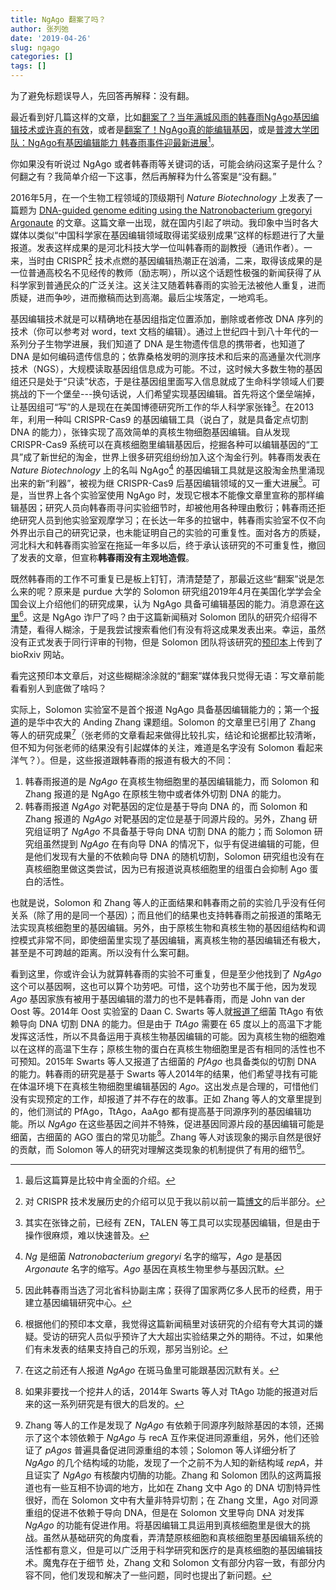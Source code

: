 ```yaml
---
title: NgAgo 翻案了吗？
author: 张列弛
date: '2019-04-26'
slug: ngago
categories: []
tags: []
---
```

为了避免标题误导人，先回答再解释：没有翻。   

最近看到好几篇这样的文章，比如[翻案了？当年满城风雨的韩春雨NgAgo基因编辑技术或许真的有效](http://www.bioon.com/article/6737253.html)，或者是[翻案了！NgAgo真的能编辑基因](http://bbs.comefromchina.com/threads/1670995/)，或是[普渡大学团队：NgAgo有基因编辑能力 韩春雨事件迎最新进展](https://xw.qq.com/cmsid/20190413A058L200)[^8]。


你如果没有听说过 NgAgo 或者韩春雨等关键词的话，可能会纳闷这案子是什么？何翻之有？我简单介绍一下这事，然后再解释为什么答案是“没有翻。”   

2016年5月，在一个生物工程领域的顶级期刊 *Nature Biotechnology* 上发表了一篇题为 [DNA-guided genome editing using the Natronobacterium gregoryi Argonaute](https://www.nature.com/articles/nbt.3547#ref13) 的文章。这篇文章一出现，就在国内引起了哄动。我印象中当时各大媒体以类似“中国科学家在基因编辑领域取得诺奖级别成果”这样的标题进行了大量报道。发表这样成果的是河北科技大学一位叫韩春雨的副教授（通讯作者）。一来，当时由 CRISPR[^1] 技术点燃的基因编辑热潮正在汹涌，二来，取得该成果的是一位普通高校名不见经传的教师（励志啊），所以这个话题性极强的新闻获得了从科学家到普通民众的广泛关注。这关注又随着韩春雨的实验无法被他人重复，进而质疑，进而争吵，进而撤稿而达到高潮。最后尘埃落定，一地鸡毛。  

基因编辑技术就是可以精确地在基因组指定位置添加，删除或者修改 DNA 序列的技术（你可以参考对 word，text 文档的编辑）。通过上世纪四十到八十年代的一系列分子生物学进展，我们知道了 DNA 是生物遗传信息的携带者，也知道了 DNA 是如何编码遗传信息的；依靠桑格发明的测序技术和后来的高通量次代测序技术（NGS），大规模读取基因组信息成为可能。不过，这时候大多数生物的基因组还只是处于“只读”状态，于是往基因组里面写入信息就成了生命科学领域人们要挑战的下一个堡垒---换句话说，人们希望实现基因编辑。首先将这个堡垒端掉，让基因组可“写”的人是现在在美国博德研究所工作的华人科学家张锋[^2]。在2013年，利用一种叫 CRISPR-Cas9 的基因编辑工具（说白了，就是具备定点切割 DNA 的能力），张锋实现了高效简单的真核生物细胞基因编辑。自从发现 CRISPR-Cas9 系统可以在真核细胞里编辑基因后，挖掘各种可以编辑基因的“工具”成了新世纪的淘金，世界上很多研究组纷纷加入这个淘金行列。韩春雨发表在 *Nature Biotechnology* 上的名叫 NgAgo[^3] 的基因编辑工具就是这股淘金热里涌现出来的新“利器”，被视为继 CRISPR-Cas9 后基因编辑领域的又一重大进展[^4]。可是，当世界上各个实验室使用 NgAgo 时，发现它根本不能像文章里宣称的那样编辑基因；研究人员向韩春雨寻问实验细节时，却被他用各种理由敷衍；韩春雨还拒绝研究人员到他实验室观摩学习；在长达一年多的拉锯中，韩春雨实验室不仅不向外界出示自己的研究记录，也未能证明自己的实验的可重复性。面对各方的质疑，河北科大和韩春雨实验室在拖延一年多以后，终于承认该研究的不可重复性，撤回了发表的文章，但宣称**韩春雨没有主观地造假**。    

既然韩春雨的工作不可重复已是板上钉钉，清清楚楚了，那最近这些“翻案”说是怎么来的呢？原来是 purdue 大学的 Solomon 研究组2019年4月在美国化学学会全国会议上介绍他们的研究成果，认为 NgAgo 具备可编辑基因的能力。消息源在[这里](https://www.sciencedaily.com/releases/2019/04/190403080451.htm)[^5]。这是 NgAgo 诈尸了吗？由于这篇新闻稿对 Solomon 团队的研究介绍得不清楚，看得人糊涂，于是我尝试搜索看他们有没有将这成果发表出来。幸运，虽然没有正式发表于同行评审的刊物，但是 Solomon 团队将该研究的[预印本](https://www.biorxiv.org/content/biorxiv/early/2019/04/04/597237.full.pdf)上传到了 bioRxiv 网站。  

看完这预印本文章后，对这些糊糊涂涂就的“翻案”媒体我只觉得无语：写文章前能看看别人到底做了啥吗？    

实际上，Solomon 实验室不是首个报道 NgAgo 具备基因编辑能力的；第一个[报道](https://academic.oup.com/nar/article/47/7/3568/5304309)的是华中农大的 Anding Zhang 课题组。Solomon 的文章里已引用了 Zhang 等人的研究成果[^6]（张老师的文章看起来做得比较扎实，结论和论据都比较清晰，但不知为何张老师的结果没有引起媒体的关注，难道是名字没有 Solomon 看起来洋气？）。但是，这些报道跟韩春雨的报道有极大的不同：  

1. 韩春雨报道的是 *NgAgo* 在真核生物细胞里的基因编辑能力，而 Solomon 和 Zhang 报道的是 NgAgo 在原核生物中或者体外切割 DNA 的能力。
2. 韩春雨报道 *NgAgo* 对靶基因的定位是基于导向 DNA 的，而 Solomon 和 Zhang 报道的 *NgAgo* 对靶基因的定位是基于同源片段的。另外，Zhang 研究组证明了 *NgAgo* 不具备基于导向 DNA 切割 DNA 的能力；而 Solomon 研究组虽然提到 *NgAgo* 在有向导 DNA 的情况下，似乎有促进编辑的可能，但是他们发现有大量的不依赖向导 DNA 的随机切割，Solomon 研究组也没有在真核细胞里做这类尝试，因为已有报道说真核细胞里的组蛋白会抑制 Ago 蛋白的活性。  

也就是说，Solomon 和 Zhang 等人的正面结果和韩春雨之前的实验几乎没有任何关系（除了用的是同一个基因）；而且他们的结果也支持韩春雨之前报道的策略无法实现真核细胞里的基因编辑。另外，由于原核生物和真核生物的基因组结构和调控模式非常不同，即使细菌里实现了基因编辑，离真核生物的基因编辑还有极大，甚至是不可跨越的距离。所以没有什么案可翻。   

看到这里，你或许会认为就算韩春雨的实验不可重复，但是至少他找到了 *NgAgo* 这个可以基因啊，这也可以算个功劳吧。可惜，这个功劳也不属于他，因为发现 *Ago* 基因家族有被用于基因编辑的潜力的也不是韩春雨，而是 John van der Oost 等。2014年 Oost 实验室的 Daan C. Swarts 等人就[报道了](https://www.nature.com/articles/nature12971.pdf)细菌 TtAgo 有依赖导向 DNA 切割 DNA 的能力。但是由于 *TtAgo* 需要在 65 度以上的高温下才能发挥这活性，所以不具备运用于真核生物基因编辑的可能。因为真核生物的细胞难以在这样的高温下生存；原核生物的蛋白在真核生物细胞里是否有相同的活性也不可预知。2015年 Swarts 等人又报道了古细菌的 *PfAgo* 也具备类似的切割 DNA 的能力。韩春雨的研究是基于 Swarts 等人2014年的结果，他们希望寻找有可能在体温环境下在真核生物细胞里编辑基因的 *Ago*。这出发点是合理的，可惜他们没有实现预定的工作，却报道了并不存在的故事。正如 Zhang 等人的文章里提到的，他们测试的 PfAgo，TtAgo，AaAgo 都有提高基于同源序列的基因编辑功能。所以 *NgAgo* 在这些基因之间并不特殊，促进基因同源片段的基因编辑可能是细菌，古细菌的 AGO 蛋白的常见功能[^7]。Zhang 等人对该现象的揭示自然是很好的贡献，而 Solomon 等人的研究对理解这类现象的机制提供了有用的细节[^9]。   

[^8]:最后这篇算是比较中肯全面的介绍。
[^1]:对 CRISPR 技术发展历史的介绍可以见于我以前以前一篇[博文](https://www.liechi.org/cn/2018/11/evo-3/)的后半部分。
[^2]:其实在张锋之前，已经有 ZEN，TALEN 等工具可以实现基因编辑，但是由于操作很麻烦，难以快速普及。
[^3]: *Ng* 是细菌 *Natronobacterium gregoryi* 名字的缩写，*Ago* 是基因 *Argonaute* 名字的缩写。*Ago* 基因在真核生物里参与基因沉默。
[^4]:因此韩春雨当选了河北省科协副主席；获得了国家两亿多人民币的经费，用于建立基因编辑研究中心。
[^5]:根据他们的预印本文章，我觉得这篇新闻稿里对该研究的介绍有夸大其词的嫌疑。受访的研究人员似乎预许了大大超出实验结果之外的期待。不过，如果他们有未发表的结果支持自己的乐观，那另当别论。
[^6]:在这之前还有人报道 *NgAgo* 在斑马鱼里可能跟基因沉默有关。
[^7]:如果非要找一个挖井人的话，2014年 Swarts 等人对 TtAgo 功能的报道对后来的这一系列研究是有很大的启发的。
[^9]:Zhang 等人的工作是发现了 *NgAgo* 有依赖于同源序列敲除基因的本领，还揭示了这个本领依赖于 *NgAgo* 与 recA 互作来促进同源重组，另外，他们还验证了 *pAgos* 普遍具备促进同源重组的本领；Solomon 等人详细分析了 *NgAgo* 的几个结构域的功能，发现了一个之前不为人知的新结构域 *repA*，并且证实了 *NgAgo* 有核酸内切酶的功能。Zhang 和 Solomon 团队的这两篇报道也有一些互相不协调的地方，比如在 Zhang 文中 Ago 的 DNA 切割特异性很好，而在 Solomon 文中有大量非特异切割；在 Zhang 文里，Ago 对同源重组的促进不依赖于导向 DNA，但是在 Solomon 文里导向 DNA 对发挥 *NgAgo* 的功能有促进作用。将基因编辑工具运用到真核细胞里是很大的挑战。虽然从基础研究的角度看，弄清楚原核细胞和真核细胞里基因编辑系统的活性都有意义，但是可以广泛用于科学研究和医疗的是真核细胞的基因编辑技术。魔鬼存在于细节 处，Zhang 文和 Solomon 文有部分内容一致，有部分内容不同，他们发现和解决了一些问题，同时也提出了新问题。











